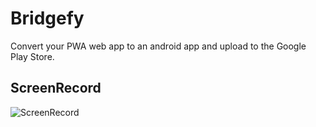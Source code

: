 # Bridgefy

Convert your PWA web app to an android app and upload to the Google Play Store.

## ScreenRecord

<img src="screenrecord/demo.mp4"  alt="ScreenRecord">
